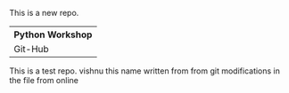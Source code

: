 This is a new repo.

<table>
<th>
Python Workshop
</th>
   <tr>
       <td>Git-Hub</td>
   </tr>
</table>

This is a test repo.
vishnu this name written from from git
modifications in the file from online
